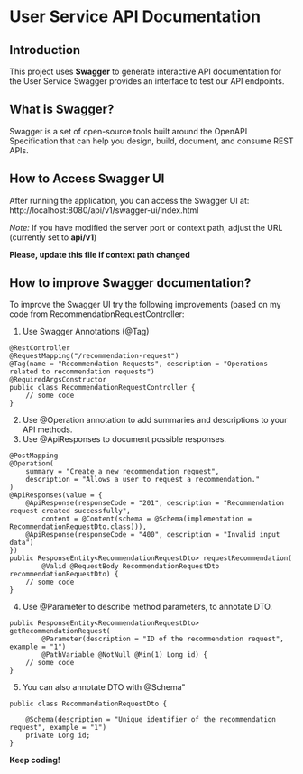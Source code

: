 # User Service API Documentation

## Introduction

This project uses **Swagger** to generate interactive API documentation for the User Service
Swagger provides an interface to test our API endpoints.

## What is Swagger?

Swagger is a set of open-source tools built around the OpenAPI Specification that can help you design,
build, document, and consume REST APIs.

## How to Access Swagger UI

After running the application, you can access the Swagger UI at:
http://localhost:8080/api/v1/swagger-ui/index.html

*Note:* If you have modified the server port or context path, adjust the URL (currently set to **api/v1**)

**Please, update this file if context path changed**

## How to improve Swagger documentation?

To improve the Swagger UI try the following improvements (based on my code from RecommendationRequestController:

1. Use Swagger Annotations (@Tag)

```
@RestController
@RequestMapping("/recommendation-request")
@Tag(name = "Recommendation Requests", description = "Operations related to recommendation requests")
@RequiredArgsConstructor
public class RecommendationRequestController {
    // some code
}
```

2. Use @Operation annotation to add summaries and descriptions to your API methods.
3. Use @ApiResponses to document possible responses.

```
@PostMapping
@Operation(
    summary = "Create a new recommendation request",
    description = "Allows a user to request a recommendation."
)
@ApiResponses(value = {
    @ApiResponse(responseCode = "201", description = "Recommendation request created successfully",
        content = @Content(schema = @Schema(implementation = RecommendationRequestDto.class))),
    @ApiResponse(responseCode = "400", description = "Invalid input data")
})
public ResponseEntity<RecommendationRequestDto> requestRecommendation(
        @Valid @RequestBody RecommendationRequestDto recommendationRequestDto) {
    // some code
}
```

4. Use @Parameter to describe method parameters, to annotate DTO.

```
public ResponseEntity<RecommendationRequestDto> getRecommendationRequest(
        @Parameter(description = "ID of the recommendation request", example = "1")
        @PathVariable @NotNull @Min(1) Long id) {
    // some code
}
```

5. You can also annotate DTO with @Schema"

```
public class RecommendationRequestDto {

    @Schema(description = "Unique identifier of the recommendation request", example = "1")
    private Long id;
}
```

**Keep coding!**
